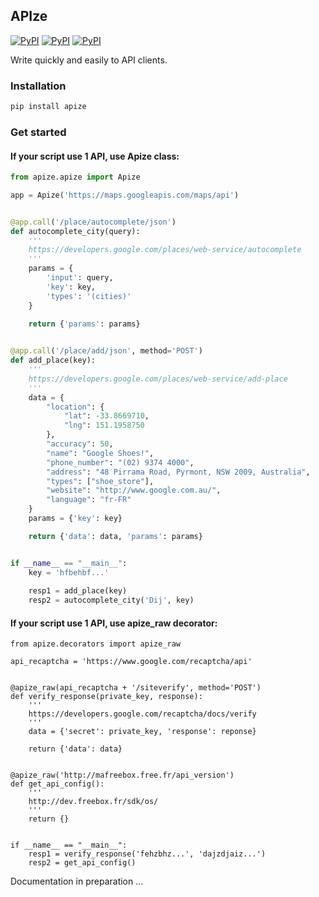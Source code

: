 ## APIze

[![PyPI](https://img.shields.io/pypi/v/apize.svg)](https://pypi.python.org/pypi/apize/)
[![PyPI](https://img.shields.io/pypi/status/apize.svg)](https://pypi.python.org/pypi/apize/)
[![PyPI](https://img.shields.io/pypi/pyversions/apize.svg)](https://pypi.python.org/pypi/apize/)

Write quickly and easily to API clients.

### Installation

```bash
pip install apize
```

### Get started

#### If your script use 1 API, use __Apize__ class:

```python
from apize.apize import Apize

app = Apize('https://maps.googleapis.com/maps/api')


@app.call('/place/autocomplete/json')
def autocomplete_city(query):
	'''
	https://developers.google.com/places/web-service/autocomplete
	'''
	params = {
		'input': query,
		'key': key,
		'types': '(cities)'
	}
	
	return {'params': params}


@app.call('/place/add/json', method='POST')
def add_place(key):
	'''
	https://developers.google.com/places/web-service/add-place
	'''
	data = {
		"location": {
			"lat": -33.8669710,
			"lng": 151.1958750
		},
		"accuracy": 50,
		"name": "Google Shoes!",
		"phone_number": "(02) 9374 4000",
		"address": "48 Pirrama Road, Pyrmont, NSW 2009, Australia",
		"types": ["shoe_store"],
		"website": "http://www.google.com.au/",
		"language": "fr-FR"
	}
	params = {'key': key}

	return {'data': data, 'params': params}


if __name__ == "__main__":
	key = 'hfbehbf...'
	
	resp1 = add_place(key)
	resp2 = autocomplete_city('Dij', key)
```


#### If your script use 1 API, use apize_raw decorator:

```
from apize.decorators import apize_raw

api_recaptcha = 'https://www.google.com/recaptcha/api'


@apize_raw(api_recaptcha + '/siteverify', method='POST')
def verify_response(private_key, response):
	'''
	https://developers.google.com/recaptcha/docs/verify
	'''
	data = {'secret': private_key, 'response': reponse}
	
	return {'data': data}


@apize_raw('http://mafreebox.free.fr/api_version')
def get_api_config():
	'''
	http://dev.freebox.fr/sdk/os/
	'''
	return {}


if __name__ == "__main__":
	resp1 = verify_response('fehzbhz...', 'dajzdjaiz...')
	resp2 = get_api_config()
```


Documentation in preparation ...

